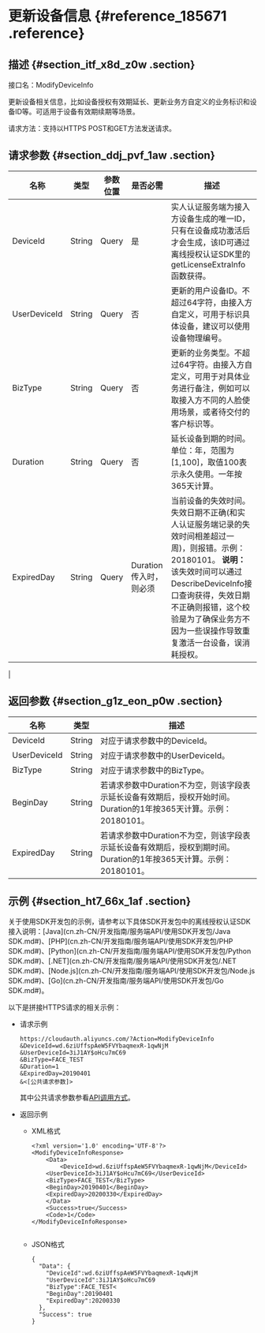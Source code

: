 # 更新设备信息 {#reference_185671 .reference}

## 描述 {#section_itf_x8d_z0w .section}

接口名：ModifyDeviceInfo

更新设备相关信息，比如设备授权有效期延长、更新业务方自定义的业务标识和设备ID等。可适用于设备有效期续期等场景。

请求方法：支持以HTTPS POST和GET方法发送请求。

## 请求参数 {#section_ddj_pvf_1aw .section}

|名称|类型|参数位置|是否必需|描述|
|--|--|----|----|--|
|DeviceId|String|Query|是|实人认证服务端为接入方设备生成的唯一ID，只有在设备成功激活后才会生成，该ID可通过离线授权认证SDK里的getLicenseExtraInfo函数获得。|
|UserDeviceId|String|Query|否|更新的用户设备ID。不超过64字符，由接入方自定义，可用于标识具体设备，建议可以使用设备物理编号。|
|BizType|String|Query|否|更新的业务类型。不超过64字符。由接入方自定义，可用于对具体业务进行备注，例如可以取接入方不同的人脸使用场景，或者待交付的客户标识等。|
|Duration|String|Query|否|延长设备到期的时间。单位：年，范围为\[1,100\]，取值100表示永久使用。一年按365天计算。|
|ExpiredDay|String|Query|Duration传入时，则必须|当前设备的失效时间。失效日期不正确\(和实人认证服务端记录的失效时间相差超过一周\)，则报错。示例：20180101。 **说明：** 该失效时间可以通过DescribeDeviceInfo接口查询获得，失效日期不正确则报错，这个校验是为了确保业务方不因为一些误操作导致重复激活一台设备，误消耗授权。

 |

## 返回参数 {#section_g1z_eon_p0w .section}

|名称|类型|描述|
|--|--|--|
|DeviceId|String|对应于请求参数中的DeviceId。|
|UserDeviceId|String|对应于请求参数中的UserDeviceId。|
|BizType|String|对应于请求参数中的BizType。|
|BeginDay|String|若请求参数中Duration不为空，则该字段表示延长设备有效期后，授权开始时间。Duration的1年按365天计算。示例：20180101。|
|ExpiredDay|String|若请求参数中Duration不为空，则该字段表示延长设备有效期后，授权到期时间。Duration的1年按365天计算。示例：20180101。|

## 示例 {#section_ht7_66x_1af .section}

关于使用SDK开发包的示例，请参考以下具体SDK开发包中的离线授权认证SDK接入说明：[Java](cn.zh-CN/开发指南/服务端API/使用SDK开发包/Java SDK.md#)、[PHP](cn.zh-CN/开发指南/服务端API/使用SDK开发包/PHP SDK.md#)、[Python](cn.zh-CN/开发指南/服务端API/使用SDK开发包/Python SDK.md#)、[.NET](cn.zh-CN/开发指南/服务端API/使用SDK开发包/.NET SDK.md#)、[Node.js](cn.zh-CN/开发指南/服务端API/使用SDK开发包/Node.js SDK.md#)、[Go](cn.zh-CN/开发指南/服务端API/使用SDK开发包/Go SDK.md#)。

 

以下是拼接HTTPS请求的相关示例：

-   请求示例

    ``` {#codeblock_a51_zgo_bi9}
    https://cloudauth.aliyuncs.com/?Action=ModifyDeviceInfo
    &DeviceId=wd.6ziUffspAeW5FVYbaqmexR-1qwNjM
    &UserDeviceId=3iJ1AY$oHcu7mC69
    &BizType=FACE_TEST
    &Duration=1
    &ExpiredDay=20190401
    &<[公共请求参数]>					
    ```

    其中公共请求参数参看[API调用方式](../../../../cn.zh-CN/开发指南/服务端API/API调用方式.md#)。

-   返回示例
    -   XML格式

        ``` {#codeblock_3yo_3p4_9c4}
        <?xml version='1.0' encoding='UTF-8'?>
        <ModifyDeviceInfoResponse>
            <Data>
                <DeviceId>wd.6ziUffspAeW5FVYbaqmexR-1qwNjM</DeviceId>
        	<UserDeviceId>3iJ1AY$oHcu7mC69</UserDeviceId>
        	<BizType>FACE_TEST</BizType>
        	<BeginDay>20190401</BeginDay>
        	<ExpiredDay>20200330</ExpiredDay>
            </Data>
            <Success>true</Success>
            <Code>1</Code>
        </ModifyDeviceInfoResponse>
        								
        ```

    -   JSON格式

        ``` {#codeblock_0i2_hw9_sg2}
        {
          "Data": {
        	"DeviceId":wd.6ziUffspAeW5FVYbaqmexR-1qwNjM
        	"UserDeviceId":3iJ1AY$oHcu7mC69
        	"BizType":FACE_TEST<
        	"BeginDay":20190401
        	"ExpiredDay":20200330
          },
          "Success": true
        }
        								
        ```


